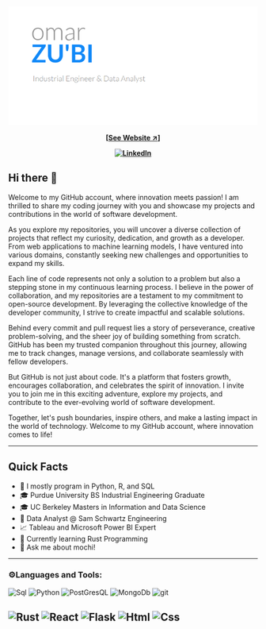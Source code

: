 ![alt text](Logo.PNG)
<div align="center">
  
**[[See Website ↗︎](https://drzubi.github.io/PersonalWebsite/)]**

**[![LinkedIn](https://img.shields.io/badge/linkedin-%230077B5.svg?style=for-the-badge&logo=linkedin&logoColor=white)](https://www.linkedin.com/in/omarzubi/)**
<div align="left">

## Hi there 👋 

Welcome to my GitHub account, where innovation meets passion! I am thrilled to share my coding journey with you and showcase my projects and contributions in the world of software development.

As you explore my repositories, you will uncover a diverse collection of projects that reflect my curiosity, dedication, and growth as a developer. From web applications to machine learning models, I have ventured into various domains, constantly seeking new challenges and opportunities to expand my skills.

Each line of code represents not only a solution to a problem but also a stepping stone in my continuous learning process. I believe in the power of collaboration, and my repositories are a testament to my commitment to open-source development. By leveraging the collective knowledge of the developer community, I strive to create impactful and scalable solutions.

Behind every commit and pull request lies a story of perseverance, creative problem-solving, and the sheer joy of building something from scratch. GitHub has been my trusted companion throughout this journey, allowing me to track changes, manage versions, and collaborate seamlessly with fellow developers.

But GitHub is not just about code. It's a platform that fosters growth, encourages collaboration, and celebrates the spirit of innovation. I invite you to join me in this exciting adventure, explore my projects, and contribute to the ever-evolving world of software development.

Together, let's push boundaries, inspire others, and make a lasting impact in the world of technology. Welcome to my GitHub account, where innovation comes to life!

---
## Quick Facts
- 🚀 I mostly program in Python, R, and SQL
- 🎓 Purdue University BS Industrial Engineering Graduate
- 🎓 UC Berkeley Masters in Information and Data Science
- 💼 Data Analyst @ Sam Schwartz Engineering
- 📈 Tableau and Microsoft Power BI Expert
- 🌱 Currently learning Rust Programming
- 💬 Ask me about mochi!
---
<h3> ⚙️Languages and Tools: </h3>

![Sql](https://img.shields.io/badge/-sql-79b100?logo=mysql&logoColor=white&style=for-the-badge&labelColor=555)
![Python](https://img.shields.io/badge/-python-3870a1?logo=python&logoColor=white&style=for-the-badge&labelColor=555)
![PostGresQL](https://img.shields.io/badge/-psql-32658e?logo=postgresql&logoColor=white&style=for-the-badge&labelColor=555)
![MongoDb](https://img.shields.io/badge/-mongodb-023430?logo=mongodb&logoColor=white&style=for-the-badge&labelColor=555)
![git](https://img.shields.io/badge/-git-e84d31?logo=git&logoColor=white&style=for-the-badge&labelColor=555)

![Rust](https://img.shields.io/badge/-rust-d84924?logo=rust&logoColor=white&style=for-the-badge&labelColor=555)
![React](https://img.shields.io/badge/-React-61dafb?logo=react&logoColor=white&style=for-the-badge&labelColor=555)
![Flask](https://img.shields.io/badge/-flask-violet?logo=flask&logoColor=white&style=for-the-badge&labelColor=555)
![Html](https://img.shields.io/badge/-html-d84924?logo=html5&logoColor=white&style=for-the-badge&labelColor=555)
![Css](https://img.shields.io/badge/-css-2449d8?logo=css3&logoColor=white&style=for-the-badge&labelColor=555)
---

<!---  More about shields: https://shields.io/ & https://gist.github.com/afig/be5ab20c50062dba7cb835e30206659a -->


